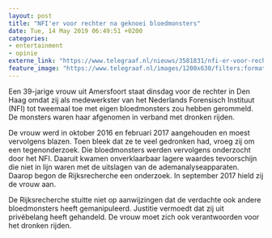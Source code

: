 ```yaml
---
layout: post
title: "NFI'er voor rechter na geknoei bloedmonsters"
date: Tue, 14 May 2019 06:49:51 +0200
categories: 
- entertainment 
- opinie 
externe_link: "https://www.telegraaf.nl/nieuws/3581831/nfi-er-voor-rechter-na-geknoei-bloedmonsters"
feature_image: "https://www.telegraaf.nl/images/1200x630/filters:format(jpeg):quality(80)/cdn-kiosk-api.telegraaf.nl/cb389240-7604-11e9-ad27-0255c322e81b.jpg"
---
```


<p class="intro">Een 39-jarige vrouw uit Amersfoort staat dinsdag voor de rechter in Den Haag omdat zij als medewerkster van het Nederlands Forensisch Instituut (NFI) tot tweemaal toe met eigen bloedmonsters zou hebben gerommeld. De monsters waren haar afgenomen in verband met dronken rijden.</p> <p>De vrouw werd in oktober 2016 en februari 2017 aangehouden en moest vervolgens blazen. Toen bleek dat ze te veel gedronken had, vroeg zij om een tegenonderzoek. Die bloedmonsters werden vervolgens onderzocht door het NFI. Daaruit kwamen onverklaarbaar lagere waardes tevoorschijn die niet in lijn waren met de uitslagen van de ademanalyseapparaten. Daarop begon de Rijksrecherche een onderzoek. In september 2017 hield zij de vrouw aan.</p><p>De Rijksrecherche stuitte niet op aanwijzingen dat de verdachte ook andere bloedmonsters heeft gemanipuleerd. Justitie vermoedt dat zij uit privébelang heeft gehandeld. De vrouw moet zich ook verantwoorden voor het dronken rijden.</p>
